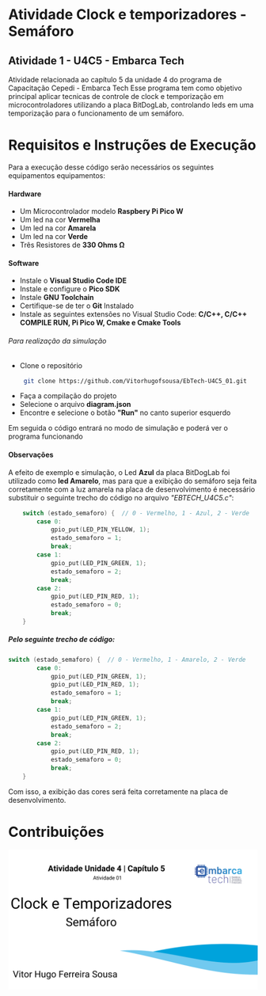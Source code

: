 # Atividade Clock e temporizadores - Semáforo
## Atividade 1 - U4C5 - Embarca Tech 
Atividade relacionada ao capítulo 5 da unidade 4 do programa de Capacitação Cepedi - Embarca Tech
Esse programa tem como objetivo principal aplicar tecnicas de controle de clock e temporização em microcontroladores utilizando a placa BitDogLab, controlando leds em uma temporização para o funcionamento de um semáforo.

# Requisitos e Instruções de Execução
 Para a execução desse código serão necessários os seguintes equipamentos equipamentos:

#### Hardware
* Um Microcontrolador modelo __Raspbery Pi Pico W__
* Um led na cor __Vermelha__
* Um led na cor __Amarela__
* Um led na cor __Verde__
* Três Resistores de __330 Ohms Ω__

#### Software
* Instale o __Visual Studio Code IDE__
* Instale e configure o __Pico SDK__
* Instale __GNU Toolchain__
* Certifique-se de ter o __Git__ Instalado
* Instale as seguintes extensões no Visual Studio Code: __C/C++, C/C++ COMPILE RUN, Pi Pico W, Cmake e Cmake Tools__

###### Para realização da simulação
* Clone o repositório
  ```bash
   git clone https://github.com/Vitorhugofsousa/EbTech-U4C5_01.git

* Faça a compilação do projeto
* Selecione o arquivo __diagram.json__
* Encontre e selecione o botão __"Run"__ no canto superior esquerdo

 Em seguida o código entrará no modo de simulação e poderá ver o programa funcionando

 #### Observações
 A efeito de exemplo e simulação, o Led __Azul__ da placa BitDogLab foi utilizado como __led Amarelo__, mas para que a exibição do semáforo seja feita corretamente com a luz amarela na placa de desenvolvimento é necessário substituir o seguinte trecho do código no arquivo _"EBTECH_U4C5.c"_: 
```c
    switch (estado_semaforo) {  // 0 - Vermelho, 1 - Azul, 2 - Verde
        case 0:
            gpio_put(LED_PIN_YELLOW, 1);
            estado_semaforo = 1;
            break;
        case 1:
            gpio_put(LED_PIN_GREEN, 1);
            estado_semaforo = 2;
            break;
        case 2:
            gpio_put(LED_PIN_RED, 1);
            estado_semaforo = 0;
            break;
    }
```
##### Pelo seguinte trecho de código:
```c
switch (estado_semaforo) {  // 0 - Vermelho, 1 - Amarelo, 2 - Verde
        case 0:
            gpio_put(LED_PIN_GREEN, 1);
            gpio_put(LED_PIN_RED, 1);
            estado_semaforo = 1;
            break;
        case 1:
            gpio_put(LED_PIN_GREEN, 1);
            estado_semaforo = 2;
            break;
        case 2:
            gpio_put(LED_PIN_RED, 1);
            estado_semaforo = 0;
            break;
    }
```
Com isso, a exibição das cores será feita corretamente na placa de desenvolvimento.
 # Contribuições
<img src="semaforo_readme.png">
